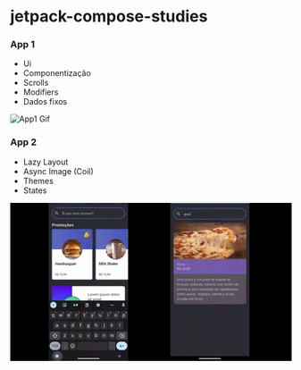 # jetpack-compose-studies

### App 1
- Ui
- Componentização
- Scrolls
- Modifiers
- Dados fixos

![App1 Gif](/utils/app1.gif "App 1")
 
### App 2
- Lazy Layout
- Async Image (Coil)
- Themes
- States

![App2 Gif](/utils/app2.gif "App2")